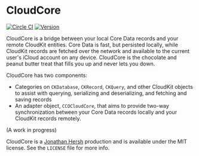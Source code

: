 # CloudCore

[![Circle CI](https://circleci.com/gh/jhersh/CloudCore.svg?style=svg)](https://circleci.com/gh/jhersh/CloudCore) [![Version](https://img.shields.io/cocoapods/v/CloudCore.svg?style=flat)](http://cocoapods.org/pods/CloudCore)

CloudCore is a bridge between your local Core Data records and your remote CloudKit entities. Core Data is fast, but persisted locally, while CloudKit records are fetched over the network and available to the current user's iCloud account on any device. CloudCore is the chocolate and peanut butter treat that fills you up and never lets you down. 

CloudCore has two components:

- Categories on `CKDatabase`, `CKRecord`, `CKQuery`, and other CloudKit objects to assist with querying, serializing and deserializing, and fetching and saving records
- An adapter object, `CCOCloudCore`, that aims to provide two-way synchronization between your Core Data records locally and your CloudKit records remotely.

(A work in progress)

CloudCore is a [Jonathan Hersh](https://github.com/jhersh) production and is available under the MIT license. See the `LICENSE` file for more info.
